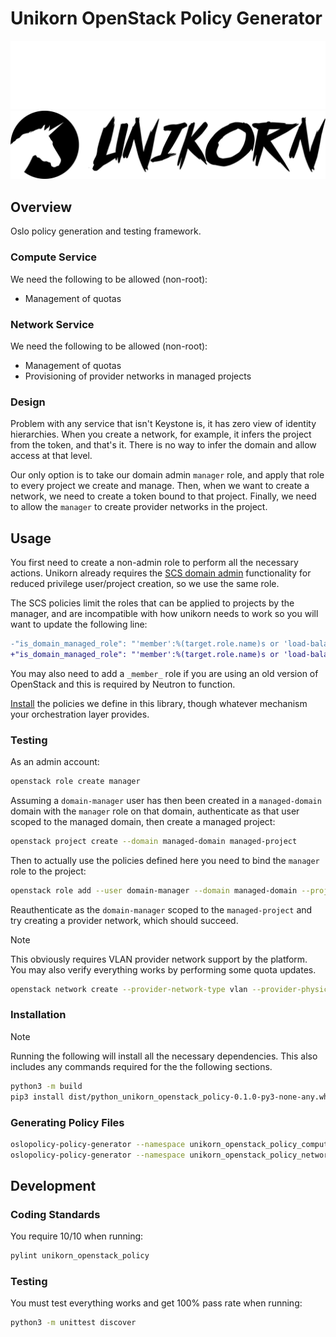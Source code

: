 # Unikorn OpenStack Policy Generator

![Unikorn Logo](https://raw.githubusercontent.com/unikorn-cloud/assets/main/images/logos/light-on-dark/logo.svg#gh-dark-mode-only)
![Unikorn Logo](https://raw.githubusercontent.com/unikorn-cloud/assets/main/images/logos/dark-on-light/logo.svg#gh-light-mode-only)

## Overview

Oslo policy generation and testing framework.

### Compute Service

We need the following to be allowed (non-root):

* Management of quotas

### Network Service

We need the following to be allowed (non-root):

* Management of quotas
* Provisioning of provider networks in managed projects

### Design

Problem with any service that isn't Keystone is, it has zero view of identity hierarchies.
When you create a network, for example, it infers the project from the token, and that's it.
There is no way to infer the domain and allow access at that level.

Our only option is to take our domain admin `manager` role, and apply that role to every project we create and manage.
Then, when we want to create a network, we need to create a token bound to that project.
Finally, we need to allow the `manager` to create provider networks in the project.

## Usage

You first need to create a non-admin role to perform all the necessary actions.
Unikorn already requires the [SCS domain admin](https://docs.scs.community/standards/scs-0302-v1-domain-manager-role/) functionality for reduced privilege user/project creation, so we use the same role.

The SCS policies limit the roles that can be applied to projects by the manager, and are incompatible with how unikorn needs to work so you will want to update the following line:

```diff
-"is_domain_managed_role": "'member':%(target.role.name)s or 'load-balancer_member':%(target.role.name)s"
+"is_domain_managed_role": "'member':%(target.role.name)s or 'load-balancer_member':%(target.role.name)s or 'manager':%(target.role.name)s"
```

You may also need to add a `_member_` role if you are using an old version of OpenStack and this is required by Neutron to function.

[Install](#installation) the policies we define in this library, though whatever mechanism your orchestration layer provides.

### Testing

As an admin account:

```bash
openstack role create manager
```

Assuming a `domain-manager` user has then been created in a `managed-domain` domain with the `manager` role on that domain, authenticate as that user scoped to the managed domain, then create a managed project:

```bash
openstack project create --domain managed-domain managed-project
```

Then to actually use the policies defined here you need to bind the `manager` role to the project:

```bash
openstack role add --user domain-manager --domain managed-domain --project managed-project manager
```

Reauthenticate as the `domain-manager` scoped to the `managed-project` and try creating a provider network, which should succeed.

> [!NOTE]
> This obviously requires VLAN provider network support by the platform.
> You may also verify everything works by performing some quota updates.

```bash
openstack network create --provider-network-type vlan --provider-physical-network physnet1 --provider-segment 666 my-provider-network
```

### Installation

> [!NOTE]
> Running the following will install all the necessary dependencies.
> This also includes any commands required for the the following sections.

```bash
python3 -m build
pip3 install dist/python_unikorn_openstack_policy-0.1.0-py3-none-any.whl
```

### Generating Policy Files

```bash
oslopolicy-policy-generator --namespace unikorn_openstack_policy_compute
oslopolicy-policy-generator --namespace unikorn_openstack_policy_network
```

## Development

### Coding Standards

You require 10/10 when running:

```bash
pylint unikorn_openstack_policy
```

### Testing

You must test everything works and get 100% pass rate when running:

```bash
python3 -m unittest discover
```
